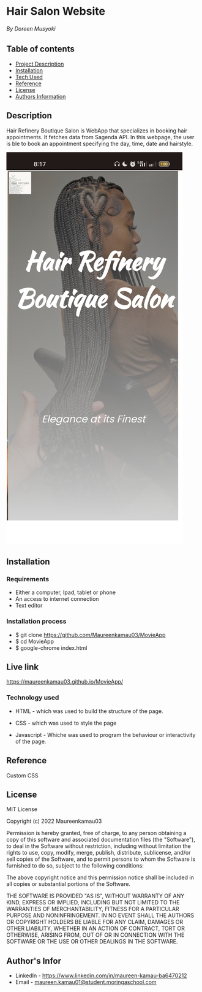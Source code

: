 # Hair Salon Website

###### By Doreen Musyoki

## Table of contents

- [Project Description](#description)
- [Installation](#Installation)
- [Tech Used](#Technology-used)
- [Reference](#Reference)
- [License](#License)
- [Authors Information](#Authors-Infor)

## Description

Hair Refinery Boutique Salon is WebApp that specializes in booking hair appointments. It fetches data from Sagenda API. In this webpage, the user is ble to book an appointment specifying the day, time, date and hairstyle.

![myimage-alt-tag](img/page1.jpg)

## Installation

### Requirements

- Either a computer, Ipad, tablet or phone
- An access to internet connection
- Text editor

### Installation process

- $ git clone https://github.com/Maureenkamau03/MovieApp
- $ cd MovieApp
- $ google-chrome index.html

## Live link

https://maureenkamau03.github.io/MovieApp/

### Technology used

- HTML - which was used to build the structure of the page.

- CSS - which was used to style the page
- Javascript - Whiche was used to program the behaviour or interactivity of the page.

## Reference

Custom CSS

## License

MIT License

Copyright (c) 2022 Maureenkamau03

Permission is hereby granted, free of charge, to any person obtaining a copy
of this software and associated documentation files (the "Software"), to deal
in the Software without restriction, including without limitation the rights
to use, copy, modify, merge, publish, distribute, sublicense, and/or sell
copies of the Software, and to permit persons to whom the Software is
furnished to do so, subject to the following conditions:

The above copyright notice and this permission notice shall be included in all
copies or substantial portions of the Software.

THE SOFTWARE IS PROVIDED "AS IS", WITHOUT WARRANTY OF ANY KIND, EXPRESS OR
IMPLIED, INCLUDING BUT NOT LIMITED TO THE WARRANTIES OF MERCHANTABILITY,
FITNESS FOR A PARTICULAR PURPOSE AND NONINFRINGEMENT. IN NO EVENT SHALL THE
AUTHORS OR COPYRIGHT HOLDERS BE LIABLE FOR ANY CLAIM, DAMAGES OR OTHER
LIABILITY, WHETHER IN AN ACTION OF CONTRACT, TORT OR OTHERWISE, ARISING FROM,
OUT OF OR IN CONNECTION WITH THE SOFTWARE OR THE USE OR OTHER DEALINGS IN THE
SOFTWARE.

## Author's Infor

- LinkedIn - https://www.linkedin.com/in/maureen-kamau-ba6470212
- Email - maureen.kamau01@student.moringaschool.com
